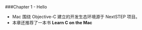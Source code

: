 ###Chapter 1 - Hello
 * Mac 围绕 Objective-C 建立的开发生态环境源于 NextSTEP 项目。
 * 本章还推荐了一本书 **Learn C on the Mac**

